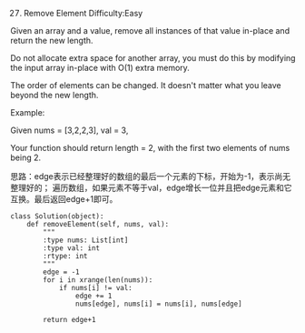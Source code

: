 27. Remove Element
Difficulty:Easy

Given an array and a value, remove all instances of that value in-place and return the new length.

Do not allocate extra space for another array, you must do this by modifying the input array in-place with O(1) extra memory.

The order of elements can be changed. It doesn't matter what you leave beyond the new length.

Example:

Given nums = [3,2,2,3], val = 3,

Your function should return length = 2, with the first two elements of nums being 2.

思路：edge表示已经整理好的数组的最后一个元素的下标，开始为-1，表示尚无整理好的；
     遍历数组，如果元素不等于val，edge增长一位并且把edge元素和它互换。最后返回edge+1即可。

```
class Solution(object):
    def removeElement(self, nums, val):
        """
        :type nums: List[int]
        :type val: int
        :rtype: int
        """
        edge = -1
        for i in xrange(len(nums)):
            if nums[i] != val:
                edge += 1
                nums[edge], nums[i] = nums[i], nums[edge]

        return edge+1
```

